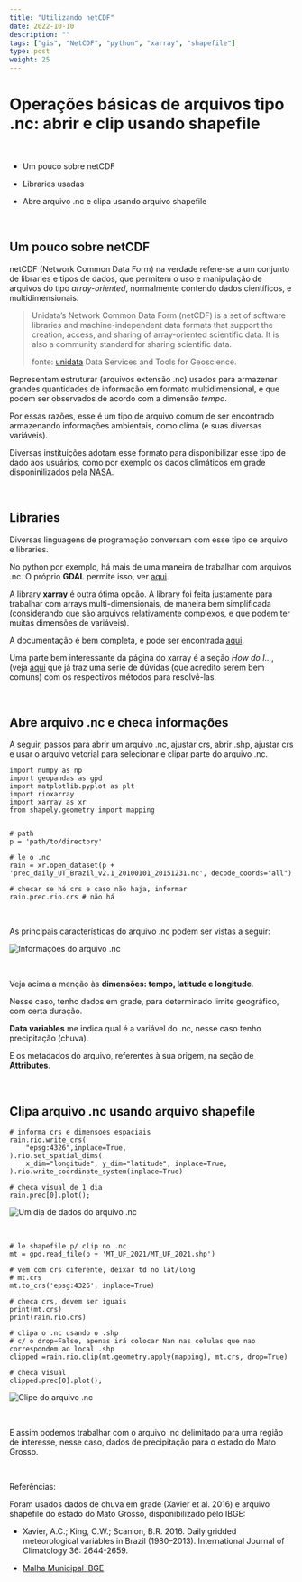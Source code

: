 ```yaml
---
title: "Utilizando netCDF"
date: 2022-10-10
description: ""
tags: ["gis", "NetCDF", "python", "xarray", "shapefile"]
type: post
weight: 25
---
```


# Operações básicas de arquivos tipo .nc: abrir e clip usando shapefile

&nbsp;

+ Um pouco sobre netCDF

+ Libraries usadas

+ Abre arquivo .nc e clipa usando arquivo shapefile

&nbsp;

## Um pouco sobre netCDF

netCDF (Network Common Data Form) na verdade refere-se a um conjunto de libraries
e tipos de dados, que permitem o uso e manipulação de arquivos do tipo
*array-oriented*, normalmente contendo dados científicos, e multidimensionais.

> Unidata’s Network Common Data Form
(netCDF) is a set of software libraries and machine-independent data formats that support
the creation, access, and sharing of array-oriented scientific data. It is also a community
standard for sharing scientific data.
> 
> fonte: [unidata](https://www.unidata.ucar.edu/software/netcdf/) Data Services and Tools for Geoscience.

Representam estruturar (arquivos extensão .nc) usados para armazenar grandes
quantidades de informação em formato multidimensional,
e que podem ser observados de acordo com a dimensão *tempo*.

Por essas razões, esse é um tipo de arquivo comum de ser encontrado armazenando
informações ambientais, como clima (e suas diversas variáveis).

Diversas instituições adotam esse formato para disponibilizar esse tipo de dado
aos usuários, como por exemplo os dados climáticos em grade disponinilizados pela
[NASA](https://data.giss.nasa.gov/gistemp/).

&nbsp;

## Libraries

Diversas linguagens de programação conversam com esse tipo de arquivo e libraries.

No python por exemplo, há mais de uma maneira de trabalhar com arquivos .nc.
 O próprio **GDAL** permite isso, ver [aqui](https://gdal.org/drivers/raster/netcdf.html).

A library **xarray** é outra ótima opção. A library foi feita justamente para 
trabalhar com arrays multi-dimensionais, de maneira bem simplificada 
(considerando que são arquivos relativamente complexos, e que podem ter
muitas dimensões de variáveis).

A documentação é bem completa, e pode ser encontrada [aqui](https://docs.xarray.dev/en/stable/index.html).

Uma parte bem interessante da página do xarray é a seção *How do I...*,
(veja [aqui](https://docs.xarray.dev/en/stable/howdoi.html) que já traz uma série de dúvidas (que acredito serem bem comuns)
com os respectivos métodos para resolvê-las.

&nbsp;

## Abre arquivo .nc e checa informações

A seguir, passos para abrir um arquivo .nc, ajustar crs, abrir .shp, ajustar crs
e usar o arquivo vetorial para selecionar e clipar parte do arquivo .nc.

```
import numpy as np
import geopandas as gpd
import matplotlib.pyplot as plt
import rioxarray 
import xarray as xr
from shapely.geometry import mapping


# path 
p = 'path/to/directory'

# le o .nc
rain = xr.open_dataset(p + 'prec_daily_UT_Brazil_v2.1_20100101_20151231.nc', decode_coords="all")

# checar se há crs e caso não haja, informar
rain.prec.rio.crs # não há

```
&nbsp;

As principais características do arquivo .nc podem ser vistas a seguir:

![Informações do arquivo .nc](/posts/pics/infos_nc.png)

&nbsp;

Veja acima a menção às **dimensões: tempo, latitude e longitude**.

Nesse caso, tenho dados em grade, para determinado limite geográfico,
com certa duração.

**Data variables** me indica qual é a variável do .nc, nesse caso
tenho precipitação (chuva).

E os metadados do arquivo, referentes à sua origem, na seção de 
**Attributes**.

&nbsp;

## Clipa arquivo .nc usando arquivo shapefile

```
# informa crs e dimensoes espaciais
rain.rio.write_crs(
    "epsg:4326",inplace=True,
).rio.set_spatial_dims(
    x_dim="longitude", y_dim="latitude", inplace=True,
).rio.write_coordinate_system(inplace=True)

# checa visual de 1 dia
rain.prec[0].plot();

```

![Um dia de dados do arquivo .nc](/posts/pics/pais_1dia.png)

&nbsp;

```
# le shapefile p/ clip no .nc
mt = gpd.read_file(p + 'MT_UF_2021/MT_UF_2021.shp')

# vem com crs diferente, deixar td no lat/long
# mt.crs
mt.to_crs('epsg:4326', inplace=True)

# checa crs, devem ser iguais
print(mt.crs)
print(rain.rio.crs)

# clipa o .nc usando o .shp
# c/ o drop=False, apenas irá colocar Nan nas celulas que nao correspondem ao local .shp
clipped =rain.rio.clip(mt.geometry.apply(mapping), mt.crs, drop=True)

# checa visual
clipped.prec[0].plot();
```

![Clipe do arquivo .nc](/posts/pics/mt_1dia.png)

&nbsp;

E assim podemos trabalhar com o arquivo .nc delimitado para uma região de interesse,
nesse caso, dados de precipitação para o estado do Mato Grosso.

&nbsp;

Referências:

Foram usados dados de chuva em grade (Xavier et al. 2016) e arquivo shapefile do estado do
Mato Grosso, disponibilizado pelo IBGE:

+ Xavier, A.C.; King, C.W.; Scanlon, B.R. 2016. Daily gridded meteorological variables in Brazil (1980–2013). International Journal of Climatology 36: 2644-2659.

+ [Malha Municipal IBGE](https://www.ibge.gov.br/geociencias/organizacao-do-territorio/malhas-territoriais/15774-malhas.html?=&t=acesso-ao-produto)